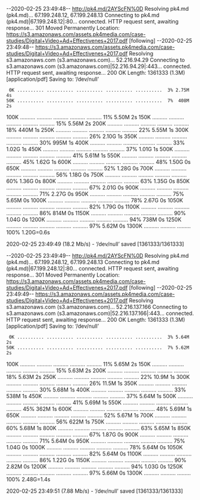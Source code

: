 --2020-02-25 23:49:48--  http://pk4.md/2AYScFN%0D
Resolving pk4.md (pk4.md)... 67.199.248.12, 67.199.248.13
Connecting to pk4.md (pk4.md)|67.199.248.12|:80... connected.
HTTP request sent, awaiting response... 301 Moved Permanently
Location: https://s3.amazonaws.com/assets.pk4media.com/case-studies/Digital+Video+Ad+Effectivenes+2017.pdf [following]
--2020-02-25 23:49:48--  https://s3.amazonaws.com/assets.pk4media.com/case-studies/Digital+Video+Ad+Effectivenes+2017.pdf
Resolving s3.amazonaws.com (s3.amazonaws.com)... 52.216.94.29
Connecting to s3.amazonaws.com (s3.amazonaws.com)|52.216.94.29|:443... connected.
HTTP request sent, awaiting response... 200 OK
Length: 1361333 (1.3M) [application/pdf]
Saving to: ‘/dev/null’

     0K .......... .......... .......... .......... ..........  3% 2.75M 4s
    50K .......... .......... .......... .......... ..........  7%  408M 2s
   100K .......... .......... .......... .......... .......... 11% 5.50M 2s
   150K .......... .......... .......... .......... .......... 15% 5.56M 2s
   200K .......... .......... .......... .......... .......... 18%  440M 1s
   250K .......... .......... .......... .......... .......... 22% 5.55M 1s
   300K .......... .......... .......... .......... .......... 26% 2.10G 1s
   350K .......... .......... .......... .......... .......... 30%  995M 1s
   400K .......... .......... .......... .......... .......... 33% 1.02G 1s
   450K .......... .......... .......... .......... .......... 37% 1.01G 1s
   500K .......... .......... .......... .......... .......... 41% 5.61M 1s
   550K .......... .......... .......... .......... .......... 45% 1.62G 1s
   600K .......... .......... .......... .......... .......... 48% 1.50G 0s
   650K .......... .......... .......... .......... .......... 52% 1.28G 0s
   700K .......... .......... .......... .......... .......... 56% 1.18G 0s
   750K .......... .......... .......... .......... .......... 60% 1.36G 0s
   800K .......... .......... .......... .......... .......... 63% 1.35G 0s
   850K .......... .......... .......... .......... .......... 67% 2.01G 0s
   900K .......... .......... .......... .......... .......... 71% 2.27G 0s
   950K .......... .......... .......... .......... .......... 75% 5.65M 0s
  1000K .......... .......... .......... .......... .......... 78% 2.67G 0s
  1050K .......... .......... .......... .......... .......... 82% 1.79G 0s
  1100K .......... .......... .......... .......... .......... 86%  814M 0s
  1150K .......... .......... .......... .......... .......... 90% 1.04G 0s
  1200K .......... .......... .......... .......... .......... 94%  738M 0s
  1250K .......... .......... .......... .......... .......... 97% 5.62M 0s
  1300K .......... .......... .........                       100% 1.20G=0.6s

2020-02-25 23:49:49 (18.2 Mb/s) - ‘/dev/null’ saved [1361333/1361333]

--2020-02-25 23:49:49--  http://pk4.md/2AYScFN%0D
Resolving pk4.md (pk4.md)... 67.199.248.12, 67.199.248.13
Connecting to pk4.md (pk4.md)|67.199.248.12|:80... connected.
HTTP request sent, awaiting response... 301 Moved Permanently
Location: https://s3.amazonaws.com/assets.pk4media.com/case-studies/Digital+Video+Ad+Effectivenes+2017.pdf [following]
--2020-02-25 23:49:49--  https://s3.amazonaws.com/assets.pk4media.com/case-studies/Digital+Video+Ad+Effectivenes+2017.pdf
Resolving s3.amazonaws.com (s3.amazonaws.com)... 52.216.137.166
Connecting to s3.amazonaws.com (s3.amazonaws.com)|52.216.137.166|:443... connected.
HTTP request sent, awaiting response... 200 OK
Length: 1361333 (1.3M) [application/pdf]
Saving to: ‘/dev/null’

     0K .......... .......... .......... .......... ..........  3% 5.64M 2s
    50K .......... .......... .......... .......... ..........  7% 5.62M 2s
   100K .......... .......... .......... .......... .......... 11% 5.65M 2s
   150K .......... .......... .......... .......... .......... 15% 5.63M 2s
   200K .......... .......... .......... .......... .......... 18% 5.63M 2s
   250K .......... .......... .......... .......... .......... 22% 10.9M 1s
   300K .......... .......... .......... .......... .......... 26% 11.5M 1s
   350K .......... .......... .......... .......... .......... 30% 5.68M 1s
   400K .......... .......... .......... .......... .......... 33%  538M 1s
   450K .......... .......... .......... .......... .......... 37% 5.64M 1s
   500K .......... .......... .......... .......... .......... 41% 5.69M 1s
   550K .......... .......... .......... .......... .......... 45%  362M 1s
   600K .......... .......... .......... .......... .......... 48% 5.69M 1s
   650K .......... .......... .......... .......... .......... 52% 5.67M 1s
   700K .......... .......... .......... .......... .......... 56%  622M 1s
   750K .......... .......... .......... .......... .......... 60% 5.68M 1s
   800K .......... .......... .......... .......... .......... 63% 5.65M 1s
   850K .......... .......... .......... .......... .......... 67% 1.87G 0s
   900K .......... .......... .......... .......... .......... 71% 5.64M 0s
   950K .......... .......... .......... .......... .......... 75% 1.04G 0s
  1000K .......... .......... .......... .......... .......... 78% 5.64M 0s
  1050K .......... .......... .......... .......... .......... 82% 5.64M 0s
  1100K .......... .......... .......... .......... .......... 86% 1.22G 0s
  1150K .......... .......... .......... .......... .......... 90% 2.82M 0s
  1200K .......... .......... .......... .......... .......... 94% 1.03G 0s
  1250K .......... .......... .......... .......... .......... 97% 5.66M 0s
  1300K .......... .......... .........                       100% 2.48G=1.4s

2020-02-25 23:49:51 (7.88 Mb/s) - ‘/dev/null’ saved [1361333/1361333]

